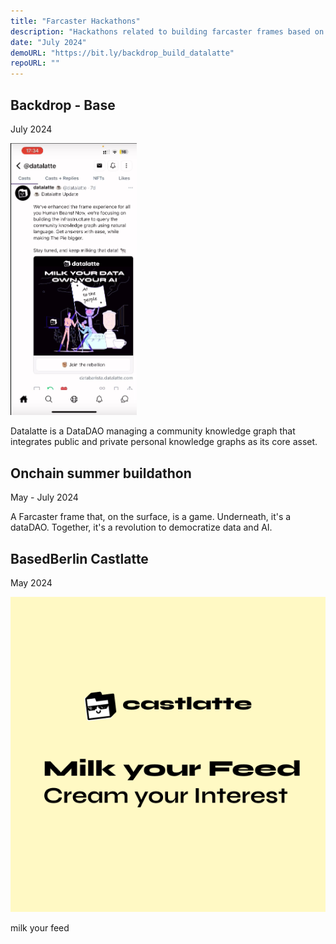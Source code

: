 ```yaml
---
title: "Farcaster Hackathons"
description: "Hackathons related to building farcaster frames based on the opengraph protocol."
date: "July 2024"
demoURL: "https://bit.ly/backdrop_build_datalatte"
repoURL: ""
---
```


## Backdrop - Base

July 2024

<a href="https://www.youtube.com/watch?v=Brm5Pr7Jkc4">
  <img src="/images/projects/farcaster_hackathons/backdrop_datalatte.png" style="height: 40%; width: 40%; object-fit: contain;">
</a>

Datalatte is a DataDAO managing a community knowledge graph that integrates public and private personal knowledge graphs as its core asset.

## Onchain summer buildathon

May - July 2024

A Farcaster frame that, on the surface, is a game. Underneath, it's a dataDAO. Together, it's a revolution to democratize data and AI.

## BasedBerlin Castlatte

May 2024

[![demo image](/images/projects/farcaster_hackathons/castlatte.png)](https://bit.ly/based_berlin_castlatte)

milk your feed
